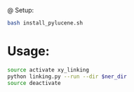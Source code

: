 @ Setup:

```bash
bash install_pylucene.sh
```


# Usage:

```bash
source activate xy_linking
python linking.py --run --dir $ner_dir
source deactivate
```
